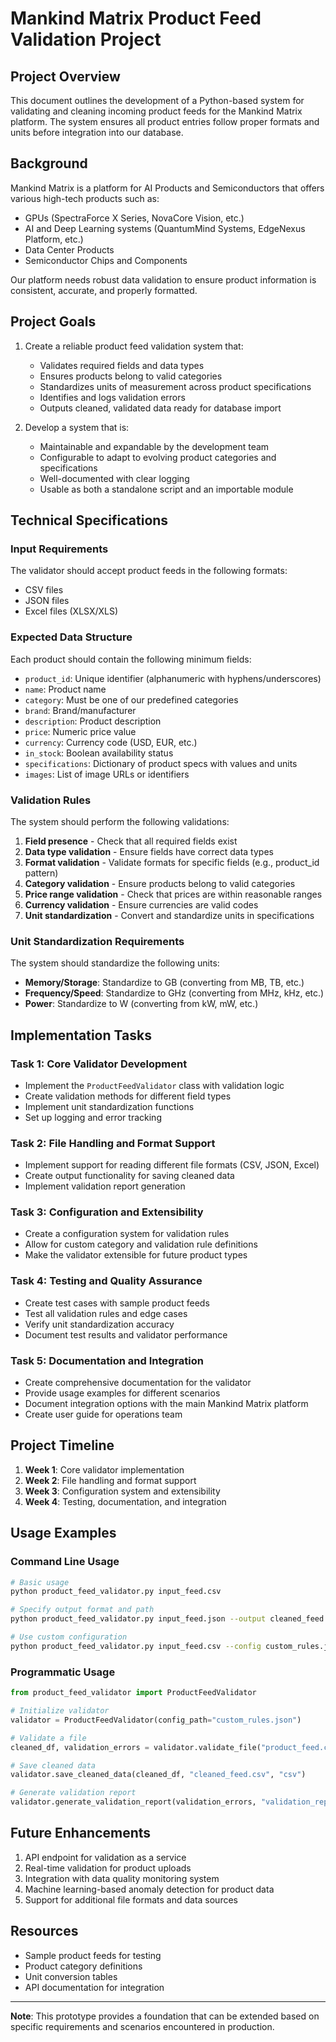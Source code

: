 # Mankind Matrix Product Feed Validation Project

## Project Overview

This document outlines the development of a Python-based system for validating and cleaning incoming product feeds for the Mankind Matrix platform. The system ensures all product entries follow proper formats and units before integration into our database.

## Background

Mankind Matrix is a platform for AI Products and Semiconductors that offers various high-tech products such as:
- GPUs (SpectraForce X Series, NovaCore Vision, etc.)
- AI and Deep Learning systems (QuantumMind Systems, EdgeNexus Platform, etc.)
- Data Center Products
- Semiconductor Chips and Components

Our platform needs robust data validation to ensure product information is consistent, accurate, and properly formatted.

## Project Goals

1. Create a reliable product feed validation system that:
   - Validates required fields and data types
   - Ensures products belong to valid categories
   - Standardizes units of measurement across product specifications
   - Identifies and logs validation errors
   - Outputs cleaned, validated data ready for database import

2. Develop a system that is:
   - Maintainable and expandable by the development team
   - Configurable to adapt to evolving product categories and specifications
   - Well-documented with clear logging
   - Usable as both a standalone script and an importable module

## Technical Specifications

### Input Requirements

The validator should accept product feeds in the following formats:
- CSV files
- JSON files
- Excel files (XLSX/XLS)

### Expected Data Structure

Each product should contain the following minimum fields:
- `product_id`: Unique identifier (alphanumeric with hyphens/underscores)
- `name`: Product name
- `category`: Must be one of our predefined categories
- `brand`: Brand/manufacturer
- `description`: Product description
- `price`: Numeric price value
- `currency`: Currency code (USD, EUR, etc.)
- `in_stock`: Boolean availability status
- `specifications`: Dictionary of product specs with values and units
- `images`: List of image URLs or identifiers

### Validation Rules

The system should perform the following validations:
1. **Field presence** - Check that all required fields exist
2. **Data type validation** - Ensure fields have correct data types
3. **Format validation** - Validate formats for specific fields (e.g., product_id pattern)
4. **Category validation** - Ensure products belong to valid categories
5. **Price range validation** - Check that prices are within reasonable ranges
6. **Currency validation** - Ensure currencies are valid codes
7. **Unit standardization** - Convert and standardize units in specifications

### Unit Standardization Requirements

The system should standardize the following units:
- **Memory/Storage**: Standardize to GB (converting from MB, TB, etc.)
- **Frequency/Speed**: Standardize to GHz (converting from MHz, kHz, etc.)
- **Power**: Standardize to W (converting from kW, mW, etc.)

## Implementation Tasks

### Task 1: Core Validator Development
- Implement the `ProductFeedValidator` class with validation logic
- Create validation methods for different field types
- Implement unit standardization functions
- Set up logging and error tracking

### Task 2: File Handling and Format Support
- Implement support for reading different file formats (CSV, JSON, Excel)
- Create output functionality for saving cleaned data
- Implement validation report generation

### Task 3: Configuration and Extensibility
- Create a configuration system for validation rules
- Allow for custom category and validation rule definitions
- Make the validator extensible for future product types

### Task 4: Testing and Quality Assurance
- Create test cases with sample product feeds
- Test all validation rules and edge cases
- Verify unit standardization accuracy
- Document test results and validator performance

### Task 5: Documentation and Integration
- Create comprehensive documentation for the validator
- Provide usage examples for different scenarios
- Document integration options with the main Mankind Matrix platform
- Create user guide for operations team

## Project Timeline

1. **Week 1**: Core validator implementation
2. **Week 2**: File handling and format support
3. **Week 3**: Configuration system and extensibility
4. **Week 4**: Testing, documentation, and integration

## Usage Examples

### Command Line Usage

```bash
# Basic usage
python product_feed_validator.py input_feed.csv

# Specify output format and path
python product_feed_validator.py input_feed.json --output cleaned_feed.json --format json

# Use custom configuration
python product_feed_validator.py input_feed.csv --config custom_rules.json
```

### Programmatic Usage

```python
from product_feed_validator import ProductFeedValidator

# Initialize validator
validator = ProductFeedValidator(config_path="custom_rules.json")

# Validate a file
cleaned_df, validation_errors = validator.validate_file("product_feed.csv")

# Save cleaned data
validator.save_cleaned_data(cleaned_df, "cleaned_feed.csv", "csv")

# Generate validation report
validator.generate_validation_report(validation_errors, "validation_report.md")
```

## Future Enhancements

1. API endpoint for validation as a service
2. Real-time validation for product uploads
3. Integration with data quality monitoring system
4. Machine learning-based anomaly detection for product data
5. Support for additional file formats and data sources

## Resources

- Sample product feeds for testing
- Product category definitions
- Unit conversion tables
- API documentation for integration

---

**Note**: This prototype provides a foundation that can be extended based on specific requirements and scenarios encountered in production.
